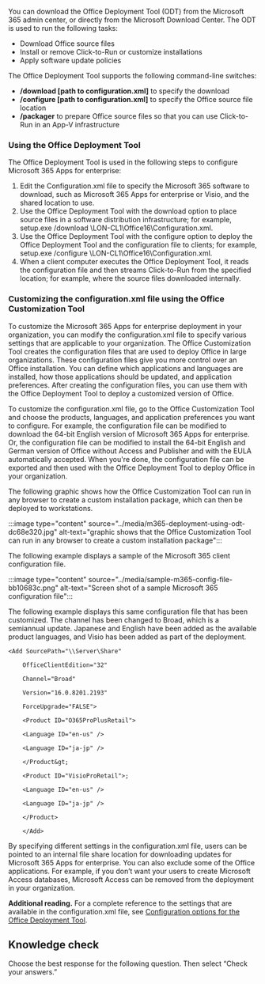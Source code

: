You can download the Office Deployment Tool (ODT) from the Microsoft 365 admin center, or directly from the Microsoft Download Center. The ODT is used to run the following tasks:

 *  Download Office source files
 *  Install or remove Click-to-Run or customize installations
 *  Apply software update policies

The Office Deployment Tool supports the following command-line switches:

 *  **/download \[path to configuration.xml\]** to specify the download
 *  **/configure \[path to configuration.xml\]** to specify the Office source file location
 *  **/packager** to prepare Office source files so that you can use Click-to-Run in an App-V infrastructure

### Using the Office Deployment Tool

The Office Deployment Tool is used in the following steps to configure Microsoft 365 Apps for enterprise:

1.  Edit the Configuration.xml file to specify the Microsoft 365 software to download, such as Microsoft 365 Apps for enterprise or Visio, and the shared location to use.
2.  Use the Office Deployment Tool with the download option to place source files in a software distribution infrastructure; for example, setup.exe /download \\LON-CL1\\Office16\\Configuration.xml.
3.  Use the Office Deployment Tool with the configure option to deploy the Office Deployment Tool and the configuration file to clients; for example, setup.exe /configure \\LON-CL1\\Office16\\Configuration.xml.
4.  When a client computer executes the Office Deployment Tool, it reads the configuration file and then streams Click-to-Run from the specified location; for example, where the source files downloaded internally.

### Customizing the configuration.xml file using the Office Customization Tool

To customize the Microsoft 365 Apps for enterprise deployment in your organization, you can modify the configuration.xml file to specify various settings that are applicable to your organization. The Office Customization Tool creates the configuration files that are used to deploy Office in large organizations. These configuration files give you more control over an Office installation. You can define which applications and languages are installed, how those applications should be updated, and application preferences. After creating the configuration files, you can use them with the Office Deployment Tool to deploy a customized version of Office.

To customize the configuration.xml file, go to the Office Customization Tool and choose the products, languages, and application preferences you want to configure. For example, the configuration file can be modified to download the 64-bit English version of Microsoft 365 Apps for enterprise. Or, the configuration file can be modified to install the 64-bit English and German version of Office without Access and Publisher and with the EULA automatically accepted. When you're done, the configuration file can be exported and then used with the Office Deployment Tool to deploy Office in your organization.<br>

The following graphic shows how the Office Customization Tool can run in any browser to create a custom installation package, which can then be deployed to workstations.

:::image type="content" source="../media/m365-deployment-using-odt-dc68e320.jpg" alt-text="graphic shows that the Office Customization Tool can run in any browser to create a custom installation package":::


The following example displays a sample of the Microsoft 365 client configuration file.

:::image type="content" source="../media/sample-m365-config-file-bb10683c.png" alt-text="Screen shot of a sample Microsoft 365 configuration file":::


The following example displays this same configuration file that has been customized. The channel has been changed to Broad, which is a semiannual update. Japanese and English have been added as the available product languages, and Visio has been added as part of the deployment.

```
<Add SourcePath="\\Server\Share"

    OfficeClientEdition="32"

    Channel="Broad"

    Version="16.0.8201.2193"

    ForceUpgrade="FALSE">

    <Product ID="O365ProPlusRetail">

    <Language ID="en-us" />

    <Language ID="ja-jp" />

    </Product&gt;

    <Product ID="VisioProRetail">;

    <Language ID="en-us" />

    <Language ID="ja-jp" />

    </Product>

    </Add>
```

By specifying different settings in the configuration.xml file, users can be pointed to an internal file share location for downloading updates for Microsoft 365 Apps for enterprise. You can also exclude some of the Office applications. For example, if you don’t want your users to create Microsoft Access databases, Microsoft Access can be removed from the deployment in your organization.

**Additional reading.** For a complete reference to the settings that are available in the configuration.xml file, see [Configuration options for the Office Deployment Tool](https://go.microsoft.com/fwlink/?linkid=831357?azure-portal=true).

## Knowledge check

Choose the best response for the following question. Then select “Check your answers.”